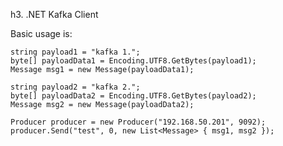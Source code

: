 h3. .NET Kafka Client

Basic usage is:

    string payload1 = "kafka 1.";
    byte[] payloadData1 = Encoding.UTF8.GetBytes(payload1);
    Message msg1 = new Message(payloadData1);

    string payload2 = "kafka 2.";
    byte[] payloadData2 = Encoding.UTF8.GetBytes(payload2);
    Message msg2 = new Message(payloadData2);

    Producer producer = new Producer("192.168.50.201", 9092);
    producer.Send("test", 0, new List<Message> { msg1, msg2 });